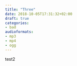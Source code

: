 ```yaml
---
title: "Three"
date: 2018-10-05T17:31:32+02:00
draft: true
categories:
- bad
audioformats:
- mp3
- mp4
- ogg
---
```


test2
